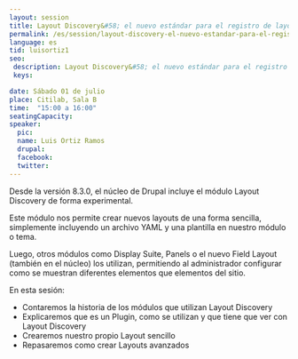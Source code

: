 ```yaml
---
layout: session
title: Layout Discovery&#58; el nuevo estándar para el registro de layouts en el núcleo de Drupal
permalink: /es/session/layout-discovery-el-nuevo-estandar-para-el-registro-de-layouts-en-core/
language: es
tid: luisortiz1
seo:
 description: Layout Discovery&#58; el nuevo estándar para el registro de layouts en el núcleo de Drupal
 keys:

date: Sábado 01 de julio
place: Citilab, Sala B
time:  "15:00 a 16:00"
seatingCapacity:
speaker:
  pic:
  name: Luis Ortiz Ramos
  drupal:
  facebook:
  twitter:
---
```

Desde la versión 8.3.0, el núcleo de Drupal incluye el módulo Layout Discovery de forma experimental.

Este módulo nos permite crear nuevos layouts de una forma sencilla, simplemente incluyendo un archivo YAML y una plantilla en nuestro módulo o tema.

Luego, otros módulos como Display Suite, Panels o el nuevo Field Layout (también en el núcleo) los utilizan, permitiendo al administrador configurar como se muestran diferentes elementos que elementos del sitio.

En esta sesión&#58;
- Contaremos la historia de los módulos que utilizan Layout Discovery
- Explicaremos que es un Plugin, como se utilizan y que tiene que ver con Layout Discovery
- Crearemos nuestro propio Layout sencillo
- Repasaremos como crear Layouts avanzados
